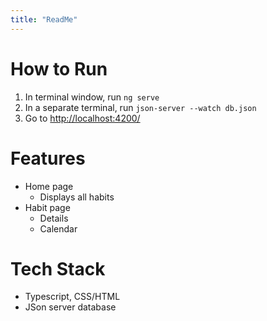 ```yaml
---
title: "ReadMe"
---
```

# How to Run
1. In terminal window, run
    `ng serve`
2. In a separate terminal, run
    `json-server --watch db.json`
2. Go to [http://localhost:4200/](http://localhost:4200/)


# Features
- Home page
    - Displays all habits
- Habit page
    - Details
    - Calendar


# Tech Stack
- Typescript, CSS/HTML
- JSon server database